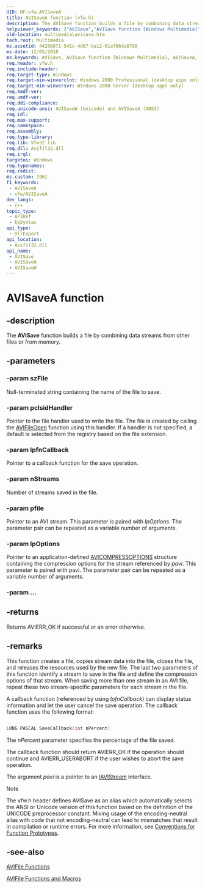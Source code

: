 ```yaml
---
UID: NF:vfw.AVISaveA
title: AVISaveA function (vfw.h)
description: The AVISave function builds a file by combining data streams from other files or from memory. (ANSI)
helpviewer_keywords: ["AVISave","AVISave function [Windows Multimedia]","AVISaveA","AVISaveW","_win32_AVISave","multimedia.avisave","vfw/AVISave","vfw/AVISaveA","vfw/AVISaveW"]
old-location: multimedia\avisave.htm
tech.root: Multimedia
ms.assetid: 44200871-541c-4d67-ba12-61af06da8788
ms.date: 12/05/2018
ms.keywords: AVISave, AVISave function [Windows Multimedia], AVISaveA, AVISaveW, _win32_AVISave, multimedia.avisave, vfw/AVISave, vfw/AVISaveA, vfw/AVISaveW
req.header: vfw.h
req.include-header: 
req.target-type: Windows
req.target-min-winverclnt: Windows 2000 Professional [desktop apps only]
req.target-min-winversvr: Windows 2000 Server [desktop apps only]
req.kmdf-ver: 
req.umdf-ver: 
req.ddi-compliance: 
req.unicode-ansi: AVISaveW (Unicode) and AVISaveA (ANSI)
req.idl: 
req.max-support: 
req.namespace: 
req.assembly: 
req.type-library: 
req.lib: Vfw32.lib
req.dll: Avifil32.dll
req.irql: 
targetos: Windows
req.typenames: 
req.redist: 
ms.custom: 19H1
f1_keywords:
 - AVISaveA
 - vfw/AVISaveA
dev_langs:
 - c++
topic_type:
 - APIRef
 - kbSyntax
api_type:
 - DllExport
api_location:
 - Avifil32.dll
api_name:
 - AVISave
 - AVISaveA
 - AVISaveW
---
```


# AVISaveA function


## -description

The <b>AVISave</b> function builds a file by combining data streams from other files or from memory.

## -parameters

### -param szFile

Null-terminated string containing the name of the file to save.

### -param pclsidHandler

Pointer to the file handler used to write the file. The file is created by calling the <a href="/windows/desktop/api/vfw/nf-vfw-avifileopen">AVIFileOpen</a> function using this handler. If a handler is not specified, a default is selected from the registry based on the file extension.

### -param lpfnCallback

Pointer to a callback function for the save operation.

### -param nStreams

Number of streams saved in the file.

### -param pfile

Pointer to an AVI stream. This parameter is paired with <i>lpOptions</i>. The parameter pair can be repeated as a variable number of arguments.

### -param lpOptions

Pointer to an application-defined <a href="/windows/desktop/api/vfw/ns-vfw-avicompressoptions">AVICOMPRESSOPTIONS</a> structure containing the compression options for the stream referenced by <i>pavi</i>. This parameter is paired with pavi. The parameter pair can be repeated as a variable number of arguments.

### -param ...

## -returns

Returns AVIERR_OK if successful or an error otherwise.

## -remarks

This function creates a file, copies stream data into the file, closes the file, and releases the resources used by the new file. The last two parameters of this function identify a stream to save in the file and define the compression options of that stream. When saving more than one stream in an AVI file, repeat these two stream-specific parameters for each stream in the file.

A callback function (referenced by using <i>lpfnCallback</i>) can display status information and let the user cancel the save operation. The callback function uses the following format:


```cpp

LONG PASCAL SaveCallback(int nPercent)  

```


The <i>nPercent</i> parameter specifies the percentage of the file saved.

The callback function should return AVIERR_OK if the operation should continue and AVIERR_USERABORT if the user wishes to abort the save operation.

The argument <i>pavi</i> is a pointer to an <a href="/windows/desktop/api/vfw/nn-vfw-iavistream">IAVIStream</a> interface.





> [!NOTE]
> The vfw.h header defines AVISave as an alias which automatically selects the ANSI or Unicode version of this function based on the definition of the UNICODE preprocessor constant. Mixing usage of the encoding-neutral alias with code that not encoding-neutral can lead to mismatches that result in compilation or runtime errors. For more information, see [Conventions for Function Prototypes](/windows/win32/intl/conventions-for-function-prototypes).

## -see-also

<a href="/windows/desktop/Multimedia/avifile-functions">AVIFile Functions</a>



<a href="/windows/desktop/Multimedia/avifile-functions-and-macros">AVIFile Functions and Macros</a>

